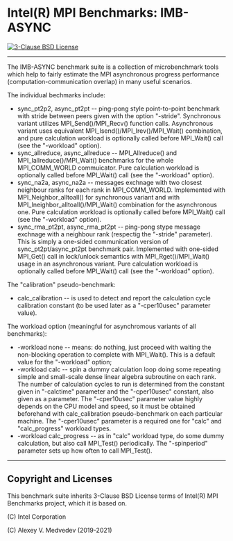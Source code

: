 # Intel(R) MPI Benchmarks: IMB-ASYNC
[![3-Clause BSD License](https://img.shields.io/badge/License-BSD_3--Clause-green.svg)](license/license.txt)

--------------------------------------------------

The IMB-ASYNC benchmark suite is a collection of microbenchmark tools which
help to fairly estimate the MPI asynchronous progress performance (computation-communication overlap) 
in many useful scenarios.

The individual bechmarks include:
- sync_pt2p2, async_pt2pt -- ping-pong style point-to-point benchmark with stride between peers 
given with the  option "-stride". Synchronous variant utilizes MPI_Send()/MPI_Recv() function calls.
Asynchronous variant uses equivalent MPI_Isend()/MPI_Irev()/MPI_Wait() combination, and pure
calculation workload is optionally called before MPI_Wait() call (see the "-workload" option).
- sync_allreduce, async_allreduce -- MPI_Allreduce() and MPI_Iallreduce()/MPI_Wait() benchmarks for the
whole MPI_COMM_WORLD commuicator. Pure calculation workload is optionally called before MPI_Wait() call
(see the "-workload" option).
- sync_na2a, async_na2a -- messages exchnage with two closest neighbour ranks for each rank in 
MPI_COMM_WORLD. Implemented with MPI_Neighbor_alltoall() for synchronous variant and with 
MPI_Ineighbor_alltoall()/MPI_Wait() combination for the asynchronous one. Pure calculation workload 
is optionally called before MPI_Wait() call (see the "-workload" option).
- sync_rma_pt2pt, async_rma_pt2pt -- ping-pong stype message exchnage with a neighbour rank 
(respectig the "-stride" parameter). This is simply a one-sided communication version of
sync_pt2pt/async_pt2pt benchmark pair. Implemented with one-sided MPI_Get() call in 
lock/unlock semantics with MPI_Rget()/MPI_Wait() usage in an asynchronous variant. 
Pure calculation workload is optionally called before MPI_Wait() call (see the
"-workload" option).

The "calibration" pseudo-benchmark:
- calc_calibration -- is used to detect and report the calculation cycle calibration constant 
(to be used later as a "-cper10usec" parameter value).

The workload option (meaningful for asynchromous variants of all benchmarks):
- -workload none -- means: do nothing, just proceed with waiting the non-blocking operation 
to complete with MPI_Wait(). This is a default value for the "-workload" option;
- -workload calc -- spin a dummy calculation loop doing some repeating simple and small-scale dense 
linear algebra subroutine on each rank. The number of calculation cycles to run is determined from 
the constant given in "-calctime" parameter and the "-cper10usec" constant, also given as a parameter. 
The "-cper10usec" parameter value highly depends on the CPU model and speed, 
so it must be obtained beforehand with calc_calibration pseudo-benchmark on each particular machine.
The "-cper10usec" parameter is a required one for "calc" and "calc_progress" workload types.
- -workload calc_progress -- as in "calc" workload type, do some dummy calculation, but also
call MPI_Test() periodically. The "-spinperiod" parameter sets up how often to call MPI_Test().



----------------------
Copyright and Licenses
----------------------

This benchmark suite inherits 3-Clause BSD License terms of Intel(R) MPI Benchmarks project, 
which it is based on.


(C) Intel Corporation

(C) Alexey V. Medvedev (2019-2021)
